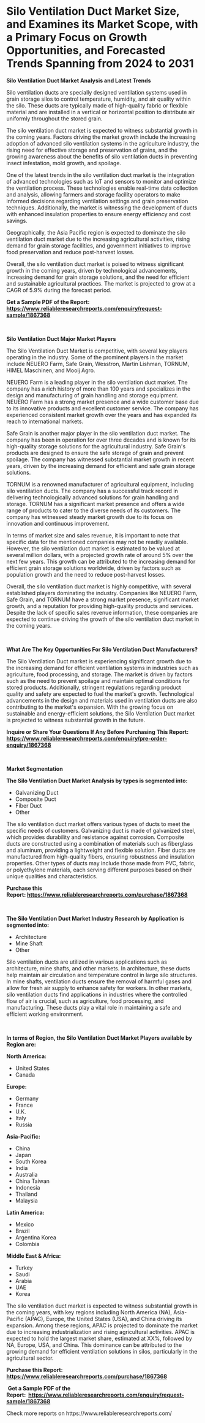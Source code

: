 <p><h1>Silo Ventilation Duct Market Size, and Examines its Market Scope, with a Primary Focus on Growth Opportunities, and Forecasted Trends Spanning from 2024 to 2031</h1></p><p><strong>Silo Ventilation Duct Market Analysis and Latest Trends</strong></p>
<p><p>Silo ventilation ducts are specially designed ventilation systems used in grain storage silos to control temperature, humidity, and air quality within the silo. These ducts are typically made of high-quality fabric or flexible material and are installed in a vertical or horizontal position to distribute air uniformly throughout the stored grain.</p><p>The silo ventilation duct market is expected to witness substantial growth in the coming years. Factors driving the market growth include the increasing adoption of advanced silo ventilation systems in the agriculture industry, the rising need for effective storage and preservation of grains, and the growing awareness about the benefits of silo ventilation ducts in preventing insect infestation, mold growth, and spoilage.</p><p>One of the latest trends in the silo ventilation duct market is the integration of advanced technologies such as IoT and sensors to monitor and optimize the ventilation process. These technologies enable real-time data collection and analysis, allowing farmers and storage facility operators to make informed decisions regarding ventilation settings and grain preservation techniques. Additionally, the market is witnessing the development of ducts with enhanced insulation properties to ensure energy efficiency and cost savings.</p><p>Geographically, the Asia Pacific region is expected to dominate the silo ventilation duct market due to the increasing agricultural activities, rising demand for grain storage facilities, and government initiatives to improve food preservation and reduce post-harvest losses.</p><p>Overall, the silo ventilation duct market is poised to witness significant growth in the coming years, driven by technological advancements, increasing demand for grain storage solutions, and the need for efficient and sustainable agricultural practices. The market is projected to grow at a CAGR of 5.9% during the forecast period.</p></p>
<p><strong>Get a Sample PDF of the Report:&nbsp; <a href="https://www.reliableresearchreports.com/enquiry/request-sample/1867368">https://www.reliableresearchreports.com/enquiry/request-sample/1867368</a></strong></p>
<p>&nbsp;</p>
<p><strong>Silo Ventilation Duct Major Market Players</strong></p>
<p><p>The Silo Ventilation Duct Market is competitive, with several key players operating in the industry. Some of the prominent players in the market include NEUERO Farm, Safe Grain, Wesstron, Martin Lishman, TORNUM, HIMEL Maschinen, and Mooij Agro.</p><p>NEUERO Farm is a leading player in the silo ventilation duct market. The company has a rich history of more than 100 years and specializes in the design and manufacturing of grain handling and storage equipment. NEUERO Farm has a strong market presence and a wide customer base due to its innovative products and excellent customer service. The company has experienced consistent market growth over the years and has expanded its reach to international markets.</p><p>Safe Grain is another major player in the silo ventilation duct market. The company has been in operation for over three decades and is known for its high-quality storage solutions for the agricultural industry. Safe Grain's products are designed to ensure the safe storage of grain and prevent spoilage. The company has witnessed substantial market growth in recent years, driven by the increasing demand for efficient and safe grain storage solutions.</p><p>TORNUM is a renowned manufacturer of agricultural equipment, including silo ventilation ducts. The company has a successful track record in delivering technologically advanced solutions for grain handling and storage. TORNUM has a significant market presence and offers a wide range of products to cater to the diverse needs of its customers. The company has witnessed steady market growth due to its focus on innovation and continuous improvement.</p><p>In terms of market size and sales revenue, it is important to note that specific data for the mentioned companies may not be readily available. However, the silo ventilation duct market is estimated to be valued at several million dollars, with a projected growth rate of around 5% over the next few years. This growth can be attributed to the increasing demand for efficient grain storage solutions worldwide, driven by factors such as population growth and the need to reduce post-harvest losses.</p><p>Overall, the silo ventilation duct market is highly competitive, with several established players dominating the industry. Companies like NEUERO Farm, Safe Grain, and TORNUM have a strong market presence, significant market growth, and a reputation for providing high-quality products and services. Despite the lack of specific sales revenue information, these companies are expected to continue driving the growth of the silo ventilation duct market in the coming years.</p></p>
<p>&nbsp;</p>
<p><strong>What Are The Key Opportunities For Silo Ventilation Duct Manufacturers?</strong></p>
<p><p>The Silo Ventilation Duct market is experiencing significant growth due to the increasing demand for efficient ventilation systems in industries such as agriculture, food processing, and storage. The market is driven by factors such as the need to prevent spoilage and maintain optimal conditions for stored products. Additionally, stringent regulations regarding product quality and safety are expected to fuel the market's growth. Technological advancements in the design and materials used in ventilation ducts are also contributing to the market's expansion. With the growing focus on sustainable and energy-efficient solutions, the Silo Ventilation Duct market is projected to witness substantial growth in the future.</p></p>
<p><strong>Inquire or Share Your Questions If Any Before Purchasing This Report: <a href="https://www.reliableresearchreports.com/enquiry/pre-order-enquiry/1867368">https://www.reliableresearchreports.com/enquiry/pre-order-enquiry/1867368</a></strong></p>
<p>&nbsp;</p>
<p><strong>Market Segmentation</strong></p>
<p><strong>The Silo Ventilation Duct Market Analysis by types is segmented into:</strong></p>
<p><ul><li>Galvanizing Duct</li><li>Composite Duct</li><li>Fiber Duct</li><li>Other</li></ul></p>
<p><p>The silo ventilation duct market offers various types of ducts to meet the specific needs of customers. Galvanizing duct is made of galvanized steel, which provides durability and resistance against corrosion. Composite ducts are constructed using a combination of materials such as fiberglass and aluminum, providing a lightweight and flexible solution. Fiber ducts are manufactured from high-quality fibers, ensuring robustness and insulation properties. Other types of ducts may include those made from PVC, fabric, or polyethylene materials, each serving different purposes based on their unique qualities and characteristics.</p></p>
<p><strong>Purchase this Report:&nbsp;<a href="https://www.reliableresearchreports.com/purchase/1867368">https://www.reliableresearchreports.com/purchase/1867368</a></strong></p>
<p>&nbsp;</p>
<p><strong>The Silo Ventilation Duct Market Industry Research by Application is segmented into:</strong></p>
<p><ul><li>Architecture</li><li>Mine Shaft</li><li>Other</li></ul></p>
<p><p>Silo ventilation ducts are utilized in various applications such as architecture, mine shafts, and other markets. In architecture, these ducts help maintain air circulation and temperature control in large silo structures. In mine shafts, ventilation ducts ensure the removal of harmful gases and allow for fresh air supply to enhance safety for workers. In other markets, silo ventilation ducts find applications in industries where the controlled flow of air is crucial, such as agriculture, food processing, and manufacturing. These ducts play a vital role in maintaining a safe and efficient working environment.</p></p>
<p>&nbsp;</p>
<p><strong>In terms of Region, the Silo Ventilation Duct Market Players available by Region are:</strong></p>
<p>
    <p> <strong> North America: </strong>
        <ul>
            <li>United States</li>
            <li>Canada</li>
        </ul>
        </p> 
    <p> <strong> Europe: </strong>
        <ul>
            <li>Germany</li>
            <li>France</li>
            <li>U.K.</li>
            <li>Italy</li>
            <li>Russia</li>
        </ul>
        </p> 
    <p> <strong> Asia-Pacific: </strong>
        <ul>
            <li>China</li>
            <li>Japan</li>
            <li>South Korea</li>
            <li>India</li>
            <li>Australia</li>
            <li>China Taiwan</li>
            <li>Indonesia</li>
            <li>Thailand</li>
            <li>Malaysia</li>
        </ul>
        </p> 
    <p> <strong> Latin America: </strong>
        <ul>
            <li>Mexico</li>
            <li>Brazil</li>
            <li>Argentina Korea</li>
            <li>Colombia</li>
        </ul>
        </p> 
    <p> <strong> Middle East & Africa: </strong>
        <ul>
            <li>Turkey</li>
            <li>Saudi</li>
            <li>Arabia</li>
            <li>UAE</li>
            <li>Korea</li>
        </ul>
    </p>
    </p>
<p><p>The silo ventilation duct market is expected to witness substantial growth in the coming years, with key regions including North America (NA), Asia-Pacific (APAC), Europe, the United States (USA), and China driving its expansion. Among these regions, APAC is projected to dominate the market due to increasing industrialization and rising agricultural activities. APAC is expected to hold the largest market share, estimated at XX%, followed by NA, Europe, USA, and China. This dominance can be attributed to the growing demand for efficient ventilation solutions in silos, particularly in the agricultural sector.</p></p>
<p><strong>Purchase this Report: <a href="https://www.reliableresearchreports.com/purchase/1867368">https://www.reliableresearchreports.com/purchase/1867368</a></strong></p>
<p>&nbsp;<strong>Get a Sample PDF of the Report:&nbsp;&nbsp;<a href="https://www.reliableresearchreports.com/enquiry/request-sample/1867368">https://www.reliableresearchreports.com/enquiry/request-sample/1867368</a></strong></p>
<p><strong></strong></p>
<p>Check more reports on https://www.reliableresearchreports.com/</p>